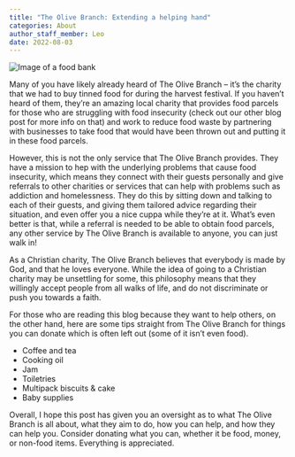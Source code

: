 ```yaml
---
title: "The Olive Branch: Extending a helping hand"
categories: About
author_staff_member: Leo
date: 2022-08-03
---
```


![Image of a food bank](https://images.squarespace-cdn.com/content/v1/5f0ed93b35f9b17329ca1a31/1600208978443-KQC3UGP89YBV01HCZXEK/joel-muniz-3k3l2brxmwQ-unsplash.jpg)

Many of you have likely already heard of The Olive Branch – it’s the
charity that we had to buy tinned food for during the harvest festival.
If you haven’t heard of them, they’re an amazing local charity that
provides food parcels for those who are struggling with food insecurity
(check out our other blog post for more info on that) and work to reduce
food waste by partnering with businesses to take food that would have
been thrown out and putting it in these food parcels. 

However, this is not the only service that The Olive Branch provides.
They have a mission to hep with the underlying problems that cause food
insecurity, which means they connect with their guests personally and
give referrals to other charities or services that can help with
problems such as addiction and homelessness. They do this by sitting
down and talking to each of their guests, and giving them tailored
advice regarding their situation, and even offer you a nice cuppa while
they’re at it. What’s even better is that, while a referral is needed to
be able to obtain food parcels, any other service by The Olive Branch is
available to anyone, you can just walk in!

As a Christian charity, The Olive Branch believes that everybody is made
by God, and that he loves everyone. While the idea of going to a
Christian charity may be unsettling for some, this philosophy means that
they willingly accept people from all walks of life, and do not
discriminate or push you towards a faith. 

For those who are reading this blog because they want to help others, on
the other hand, here are some tips straight from The Olive Branch for
things you can donate which is often left out (some of it isn’t even
food). 

* Coffee and tea
* Cooking oil
* Jam
* Toiletries
* Multipack biscuits & cake
* Baby supplies

Overall, I hope this post has given you an oversight as to what The
Olive Branch is all about, what they aim to do, how you can help, and
how they can help you. Consider donating what you can, whether it be
food, money, or non-food items. Everything is appreciated.
